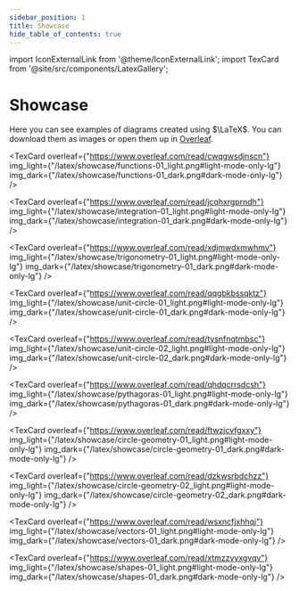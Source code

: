 ```yaml
---
sidebar_position: 1
title: Showcase
hide_table_of_contents: true
---
```


import IconExternalLink from '@theme/IconExternalLink';
import TexCard from '@site/src/components/LatexGallery';

# Showcase

Here you can see examples of diagrams created using $\LaTeX$. You can download them as images or open them up in <a href="https://www.overleaf.com/"><nobr>Overleaf<IconExternalLink /></nobr></a>.

<div class="showcase">

<TexCard
overleaf={"https://www.overleaf.com/read/cwqgwsdjnscn"}
img_light={"/latex/showcase/functions-01_light.png#light-mode-only-lg"}
img_dark={"/latex/showcase/functions-01_dark.png#dark-mode-only-lg"}
/>

<TexCard
overleaf={"https://www.overleaf.com/read/jcqhxrgprndh"}
img_light={"/latex/showcase/integration-01_light.png#light-mode-only-lg"}
img_dark={"/latex/showcase/integration-01_dark.png#dark-mode-only-lg"}
/>

<TexCard
overleaf={"https://www.overleaf.com/read/xdjmwdxmwhmv"}
img_light={"/latex/showcase/trigonometry-01_light.png#light-mode-only-lg"}
img_dark={"/latex/showcase/trigonometry-01_dark.png#dark-mode-only-lg"}
/>

<TexCard
overleaf={"https://www.overleaf.com/read/qqgbkbssqktz"}
img_light={"/latex/showcase/unit-circle-01_light.png#light-mode-only-lg"}
img_dark={"/latex/showcase/unit-circle-01_dark.png#dark-mode-only-lg"}
/>

<TexCard
overleaf={"https://www.overleaf.com/read/tysnfnqtmbsc"}
img_light={"/latex/showcase/unit-circle-02_light.png#light-mode-only-lg"}
img_dark={"/latex/showcase/unit-circle-02_dark.png#dark-mode-only-lg"}
/>

<TexCard
overleaf={"https://www.overleaf.com/read/qhdqcrrsdcsh"}
img_light={"/latex/showcase/pythagoras-01_light.png#light-mode-only-lg"}
img_dark={"/latex/showcase/pythagoras-01_dark.png#dark-mode-only-lg"}
/>

<TexCard
overleaf={"https://www.overleaf.com/read/ftwzjcvfgxxy"}
img_light={"/latex/showcase/circle-geometry-01_light.png#light-mode-only-lg"}
img_dark={"/latex/showcase/circle-geometry-01_dark.png#dark-mode-only-lg"}
/>

<TexCard
overleaf={"https://www.overleaf.com/read/dzkwsrbdchzz"}
img_light={"/latex/showcase/circle-geometry-02_light.png#light-mode-only-lg"}
img_dark={"/latex/showcase/circle-geometry-02_dark.png#dark-mode-only-lg"}
/>

<TexCard
overleaf={"https://www.overleaf.com/read/wsxncfjxhhqj"}
img_light={"/latex/showcase/vectors-01_light.png#light-mode-only-lg"}
img_dark={"/latex/showcase/vectors-01_dark.png#dark-mode-only-lg"}
/>

<TexCard
overleaf={"https://www.overleaf.com/read/xtmzzvyxgvqv"}
img_light={"/latex/showcase/shapes-01_light.png#light-mode-only-lg"}
img_dark={"/latex/showcase/shapes-01_dark.png#dark-mode-only-lg"}
/>

</div>